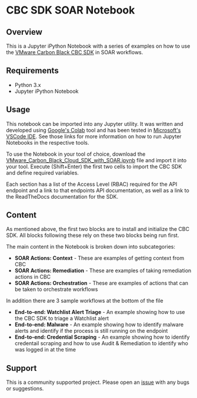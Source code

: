 # CBC SDK SOAR Notebook

## Overview
This is a Jupyter iPython Notebook with a series of examples on how to use the [VMware Carbon Black CBC SDK](https://github.com/carbonblack/carbon-black-cloud-sdk-python) in SOAR workflows.

## Requirements
- Python 3.x
- Jupyter iPython Notebook

## Usage
This notebook can be imported into any Jupyter utility. It was written and developed using [Google's Colab](https://colab.research.google.com/) tool and has been tested in [Microsoft's VSCode IDE](https://code.visualstudio.com/docs/datascience/jupyter-notebooks). See those links for more information on how to run Jupyter Notebooks in the respective tools.

To use the Notebook in your tool of choice, download the [VMware_Carbon_Black_Cloud_SDK_with_SOAR.ipynb](https://github.com/cbcommunity/cbc-sdk-soar-notebook/blob/main/VMware_Carbon_Black_Cloud_SDK_with_SOAR.ipynb) file and import it into your tool. Execute (Shift+Enter) the first two cells to import the CBC SDK and define required variables.

Each section has a list of the Access Level (RBAC) required for the API endpoint and a link to that endpoints API documentation, as well as a link to the ReadTheDocs documentation for the SDK.

## Content
As mentioned above, the first two blocks are to install and initialize the CBC SDK. All blocks following these rely on these two blocks being run first.  
 
The main content in the Notebook is broken down into subcategories:  
- **SOAR Actions: Context** - These are examples of getting context from CBC
- **SOAR Actions: Remediation** - These are examples of taking remediation actions in CBC
- **SOAR Actions: Orchestration** - These are examples of actions that can be taken to orchestrate workflows

In addition there are 3 sample workflows at the bottom of the file
- **End-to-end: Watchlist Alert Triage** - An example showing how to use the CBC SDK to triage a Watchlist alert
- **End-to-end: Malware** - An example showing how to identify malware alerts and identify if the process is still running on the endpoint
- **End-to-end: Credential Scraping** - An example showing how to identify credentail scraping and how to use Audit & Remediation to identify who was logged in at the time

## Support
This is a community supported project. Please open an [issue](https://github.com/cbcommunity/cbc-sdk-soar-notebook/issues) with any bugs or suggestions.
